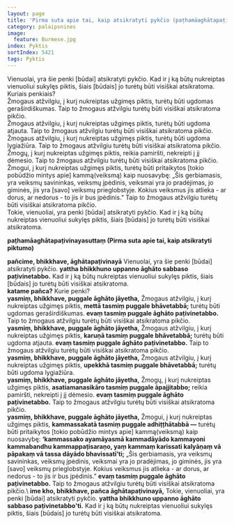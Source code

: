 ```yaml
---
layout: page
title: 'Pirma suta apie tai, kaip atsikratyti pykčio (paṭhamāaghātapaṭivinayasuttaṃ, AN 5.iv.II.1)'
category: palaipsnines
image:
  feature: Burmese.jpg
index: Pyktis
sortIndex: 5421 
tags: Pyktis
---
```


Vienuolai, yra šie penki [būdai] atsikratyti pykčio. Kad ir į ką būtų nukreiptas vienuoliui sukylęs piktis, šiais [būdais] jo turėtų būti visiškai atsikratoma. Kuriais penkiais?\
Žmogaus atžvilgiu, į kurį nukreiptas užgimęs piktis, turėtų būti ugdomas geraširdiškumas. Taip to žmogaus atžvilgiu turėtų būti visiškai atsikratoma pikčio.\
Žmogaus atžvilgiu, į kurį nukreiptas užgimęs piktis, turėtų būti ugdoma atjauta. Taip to žmogaus atžvilgiu turėtų būti visiškai atsikratoma pikčio.\
Žmogaus atžvilgiu, į kurį nukreiptas užgimęs piktis, turėtų būti ugdoma lygiažiūra. Taip to žmogaus atžvilgiu turėtų būti visiškai atsikratoma pikčio.\
Žmogų, į kurį nukreiptas užgimęs piktis, reikia pamiršti, nekreipti į jį dėmesio. Taip to žmogaus atžvilgiu turėtų būti visiškai atsikratoma pikčio.\
Žmogui, į kurį nukreiptas užgimęs piktis, turėtų būti pritaikytos [tokio pobūdžio mintys apie] kammą(veiksmą) kaip nuosavybę: „Šis gerbiamasis, yra veiksmų savininkas, veiksmų įpėdinis, veiksmai yra jo pradėjimas, jo giminės, jis yra \[savo] veiksmų prieglobstyje. Kokius veiksmus jis atlieka - ar dorus, ar nedorus - to jis ir bus įpėdinis.” Taip to žmogaus atžvilgiu turėtų būti visiškai atsikratoma pikčio.\
Tokie, vienuoliai, yra penki [būdai] atsikratyti pykčio. Kad ir į ką būtų nukreiptas vienuoliui sukylęs piktis, šiais [būdais] jo turėtų būti visiškai atsikratoma.


__paṭhamāaghātapaṭivinayasuttaṃ (Pirma suta apie tai, kaip atsikratyti piktumo)__

**pañcime, bhikkhave, āghātapaṭivinayā** Vienuolai, yra šie penki [būdai] atsikratyti pykčio. **yattha bhikkhuno uppanno āghāto sabbaso paṭivinetabbo.** Kad ir į ką būtų nukreiptas vienuoliui sukylęs piktis, šiais [būdais] jo turėtų būti visiškai atsikratoma.\
**katame pañca?** Kurie penki?\
**yasmiṃ, bhikkhave, puggale āghāto jāyetha,** Žmogaus atžvilgiu, į kurį nukreiptas užgimęs piktis, **mettā tasmiṃ puggale bhāvetabbā;** turėtų būti ugdomas geraširdiškumas. **evaṃ tasmiṃ puggale āghāto paṭivinetabbo.** Taip to žmogaus atžvilgiu turėtų būti visiškai atsikratoma pikčio.\
**yasmiṃ, bhikkhave, puggale āghāto jāyetha,** Žmogaus atžvilgiu, į kurį nukreiptas užgimęs piktis, **karuṇā tasmiṃ puggale bhāvetabbā;** turėtų būti ugdoma atjauta. **evaṃ tasmiṃ puggale āghāto paṭivinetabbo.** Taip to žmogaus atžvilgiu turėtų būti visiškai atsikratoma pikčio.\
**yasmiṃ, bhikkhave, puggale āghāto jāyetha,** Žmogaus atžvilgiu, į kurį nukreiptas užgimęs piktis, **upekkhā tasmiṃ puggale bhāvetabbā;** turėtų būti ugdoma lygiažiūra.\
**yasmiṃ, bhikkhave, puggale āghāto jāyetha,** Žmogų, į kurį nukreiptas užgimęs piktis, **asatiamanasikāro tasmiṃ puggale āpajjitabbo;** reikia pamiršti, nekreipti į jį dėmesio. **evaṃ tasmiṃ puggale āghāto paṭivinetabbo.** Taip to žmogaus atžvilgiu turėtų būti visiškai atsikratoma pikčio.\
**yasmiṃ, bhikkhave, puggale āghāto jāyetha,** Žmogui, į kurį nukreiptas užgimęs piktis, **kammassakatā tasmiṃ puggale adhiṭṭhātabbā —** turėtų būti pritaikytos [tokio pobūdžio mintys apie] kammą(veiksmą) kaip nuosavybę: **‘kammassako ayamāyasmā kammadāyādo kammayoni kammabandhu kammappaṭisaraṇo, yaṃ kammaṃ karissati kalyāṇaṃ vā pāpakaṃ vā tassa dāyādo bhavissatī’ti;** „Šis gerbiamasis, yra veiksmų savininkas, veiksmų įpėdinis, veiksmai yra jo pradėjimas, jo giminės, jis yra \[savo] veiksmų prieglobstyje. Kokius veiksmus jis atlieka - ar dorus, ar nedorus - to jis ir bus įpėdinis.” **evaṃ tasmiṃ puggale āghāto paṭivinetabbo.** Taip to žmogaus atžvilgiu turėtų būti visiškai atsikratoma pikčio.\ 
**ime kho, bhikkhave, pañca āghātapaṭivinayā,** Tokie, vienuoliai, yra penki [būdai] atsikratyti pykčio. **yattha bhikkhuno uppanno āghāto sabbaso paṭivinetabbo'ti.** Kad ir į ką būtų nukreiptas vienuoliui sukylęs piktis, šiais [būdais] jo turėtų būti visiškai atsikratoma.

